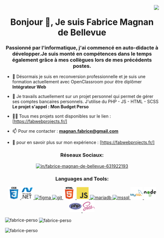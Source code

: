 <img align="right" src="https://visitor-badge.laobi.icu/badge?page_id=Fabrice-Perso.Fabrice-Perso">

<h1 align="center">Bonjour 👋, Je suis Fabrice Magnan de Bellevue</h1>
<h3 align="center">Passionné par l'informatique, j'ai commencé en auto-didacte à développer.Je suis monté en compétences dans le temps également grâce à mes collègues lors de mes précédents postes.</h3>

- 🔭 Désormais je suis en reconversion professionnelle et je suis une formation actuellement avec OpenClassroom pour être diplômer **Intégrateur Web**
  
- 🔭 Je travails actuellement sur un projet personnel qui permet de gérer ses comptes bancaires personnels. J'utilise du PHP - JS - HTML - SCSS **Le projet s'appel : Mon Budget Perso**

- 👨‍💻 Tous mes projets sont disponibles sur le lien : [https://fabwebprojects.fr/]

- 📫 Pour me contacter : **magnan.fabrice@gmail.com**

- 📄 pour en savoir plus sur mon expérience : [https://fabwebprojects.fr/]

<h3 align="center">Réseaux Sociaux:</h3>
<p align="center">
<a href="https://linkedin.com/in/fabrice-magnan-de-bellevue-631922193" target="blank"><img align="center" src="https://raw.githubusercontent.com/rahuldkjain/github-profile-readme-generator/master/src/images/icons/Social/linked-in-alt.svg" alt="in/fabrice-magnan-de-bellevue-631922193" height="30" width="40" /></a>
</p>

<h3 align="Center">Languages and Tools:</h3>
<p align="Center"> <a href="https://www.w3schools.com/css/" target="_blank" rel="noreferrer"> <img src="https://raw.githubusercontent.com/devicons/devicon/master/icons/css3/css3-original-wordmark.svg" alt="css3" width="40" height="40"/> </a> <a href="https://dotnet.microsoft.com/" target="_blank" rel="noreferrer"> <img src="https://raw.githubusercontent.com/devicons/devicon/master/icons/dot-net/dot-net-original-wordmark.svg" alt="dotnet" width="40" height="40"/> </a> <a href="https://www.figma.com/" target="_blank" rel="noreferrer"> <img src="https://www.vectorlogo.zone/logos/figma/figma-icon.svg" alt="figma" width="40" height="40"/> </a> <a href="https://git-scm.com/" target="_blank" rel="noreferrer"> <img src="https://www.vectorlogo.zone/logos/git-scm/git-scm-icon.svg" alt="git" width="40" height="40"/> </a> <a href="https://www.w3.org/html/" target="_blank" rel="noreferrer"> <img src="https://raw.githubusercontent.com/devicons/devicon/master/icons/html5/html5-original-wordmark.svg" alt="html5" width="40" height="40"/> </a> <a href="https://developer.mozilla.org/en-US/docs/Web/JavaScript" target="_blank" rel="noreferrer"> <img src="https://raw.githubusercontent.com/devicons/devicon/master/icons/javascript/javascript-original.svg" alt="javascript" width="40" height="40"/> </a> <a href="https://mariadb.org/" target="_blank" rel="noreferrer"> <img src="https://www.vectorlogo.zone/logos/mariadb/mariadb-icon.svg" alt="mariadb" width="40" height="40"/> </a> <a href="https://www.microsoft.com/en-us/sql-server" target="_blank" rel="noreferrer"> <img src="https://www.svgrepo.com/show/303229/microsoft-sql-server-logo.svg" alt="mssql" width="40" height="40"/> </a> <a href="https://www.mysql.com/" target="_blank" rel="noreferrer"> <img src="https://raw.githubusercontent.com/devicons/devicon/master/icons/mysql/mysql-original-wordmark.svg" alt="mysql" width="40" height="40"/> </a> <a href="https://nodejs.org" target="_blank" rel="noreferrer"> <img src="https://raw.githubusercontent.com/devicons/devicon/master/icons/nodejs/nodejs-original-wordmark.svg" alt="nodejs" width="40" height="40"/> </a> <a href="https://www.php.net" target="_blank" rel="noreferrer"> <img src="https://raw.githubusercontent.com/devicons/devicon/master/icons/php/php-original.svg" alt="php" width="40" height="40"/> </a> <a href="https://sass-lang.com" target="_blank" rel="noreferrer"> <img src="https://raw.githubusercontent.com/devicons/devicon/master/icons/sass/sass-original.svg" alt="sass" width="40" height="40"/> </a> </p>

<p><img align="left" src="https://github-readme-stats.vercel.app/api/top-langs?username=fabrice-perso&show_icons=true&locale=en&layout=compact" alt="fabrice-perso" />

&nbsp;<img align="center" src="https://github-readme-stats.vercel.app/api?username=fabrice-perso&show_icons=true&locale=en" alt="fabrice-perso" />

<img align="center" src="https://github-readme-streak-stats.herokuapp.com/?user=fabrice-perso&" alt="fabrice-perso" /></p>

